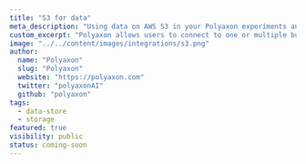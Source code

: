 ```yaml
---
title: "S3 for data"
meta_description: "Using data on AWS S3 in your Polyaxon experiments and jobs."
custom_excerpt: "Polyaxon allows users to connect to one or multiple buckets on S3 to access data directly on you machine learning experiments."
image: "../../content/images/integrations/s3.png"
author:
  name: "Polyaxon"
  slug: "Polyaxon"
  website: "https://polyaxon.com"
  twitter: "polyaxonAI"
  github: "polyaxon"
tags: 
  - data-store
  - storage
featured: true
visibility: public
status: coming-soon
---
```

